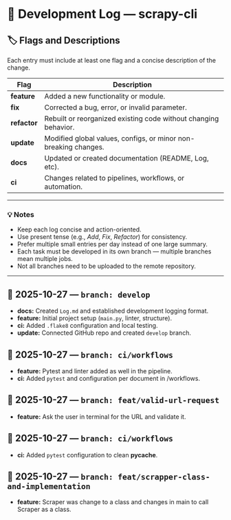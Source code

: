 # 🧾 Development Log — scrapy-cli

## 🏷️ Flags and Descriptions

Each entry must include at least one flag and a concise description of the change.

| Flag | Description |
|------|--------------|
| **feature** | Added a new functionality or module. |
| **fix** | Corrected a bug, error, or invalid parameter. |
| **refactor** | Rebuilt or reorganized existing code without changing behavior. |
| **update** | Modified global values, configs, or minor non-breaking changes. |
| **docs** | Updated or created documentation (README, Log, etc). |
| **ci** | Changes related to pipelines, workflows, or automation. |

---

### 💡 Notes
- Keep each log concise and action-oriented.  
- Use present tense (e.g., *Add*, *Fix*, *Refactor*) for consistency.  
- Prefer multiple small entries per day instead of one large summary.  
- Each task must be developed in its own branch — multiple branches mean multiple jobs.  
- Not all branches need to be uploaded to the remote repository.

---

## 📅 2025-10-27 — `branch: develop`

- **docs:** Created `Log.md` and established development logging format.  
- **feature:** Initial project setup (`main.py`, linter, structure).  
- **ci:** Added `.flake8` configuration and local testing.  
- **update:** Connected GitHub repo and created `develop` branch.

## 📅 2025-10-27 — `branch: ci/workflows`

- **feature:** Pytest and linter added as well in the pipeline.  
- **ci:** Added `pytest` and configuration per document in /workflows.

## 📅 2025-10-27 — `branch: feat/valid-url-request`

- **feature:** Ask the user in terminal for the URL and validate it.  

## 📅 2025-10-27 — `branch: ci/workflows`

- **ci:** Added `pytest` configuration to clean __pycache__.

## 📅 2025-10-27 — `branch: feat/scrapper-class-and-implementation`

- **feature:** Scraper was change to a class and changes in main to call Scraper as a class.  

